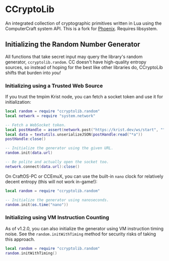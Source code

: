 # CCryptoLib
An integrated collection of cryptographic primitives written in Lua using the ComputerCraft system API. This is a fork for [Phoenix](https://phoenix.madefor.cc). Requires libsystem.

## Initializing the Random Number Generator
All functions that take secret input may query the library's random generator,
`ccryptolib.random`. CC doesn't have high-quality entropy sources, so instead of
hoping for the best like other libraries do, CCryptoLib shifts that burden into
*you!*

### Initializing using a Trusted Web Source
If you trust the tmpim Krist node, you can fetch a socket token and use it for
initialization:
```lua
local random = require "ccryptolib.random"
local network = require "system.network"

-- Fetch a WebSocket token.
local postHandle = assert(network.post("https://krist.dev/ws/start", ""))
local data = textutils.unserializeJSON(postHandle:read("*a"))
postHandle:close()

-- Initialize the generator using the given URL.
random.init(data.url)

-- Be polite and actually open the socket too.
network.connect(data.url):close()
```

On CraftOS-PC or CCEmuX, you can use the built-in `nano` clock for relatively
decent entropy (this will not work in-game!):
```lua
local random = require "ccryptolib.random"

-- Initialize the generator using nanoseconds.
random.init(os.time("nano"))
```

### Initializing using VM Instruction Counting
As of v1.2.0, you can also initialize the generator using VM instruction timing noise.
See the `random.initWithTiming` method for security risks of taking this approach.
```lua
local random = require "ccryptolib.random"
random.initWithTiming()
```
